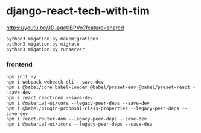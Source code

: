 # django-react-tech-with-tim
https://youtu.be/JD-age0BPVo?feature=shared


```shell
python3 migation.py makemigrations
python3 migation.py migrate
python3 migation.py runserver
```
### frontend
```shell
npm init -y
npm i webpack webpack-cli --save-dev
npm i @babel/core babel-loader @babel/preset-env @babel/preset-react --save-dev
npm i react react-dom --save-dev
npm i @material-ui/core --legacy-peer-deps --save-dev
npm i @babel/plugin-proposal-class-properties --legacy-peer-deps --save-dev
npm i react-router-dom --legacy-peer-deps --save-dev
npm i @material-ui/icons --legacy-peer-deps --save-dev
```